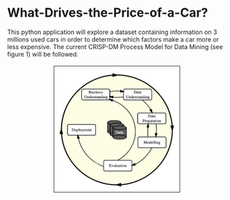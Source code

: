 # What-Drives-the-Price-of-a-Car?
This python application will explore a dataset containing information on 3 millions used cars in order to determine which factors make a car more or less expensive. The current CRISP-DM Process Model for Data Mining (see figure 1) will be followed.

<center><img src="images/Figure1_CRISP_DM_Model.jpeg" alt="alt text" width="300px" height="300px"></center>
